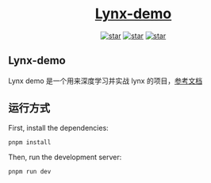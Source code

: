 <h1 align="center"><a href="https://github.com/lynx-demo" target="_blank">Lynx-demo</a></h1>

<p align="center">
  <a href="https://github.com/lynx-demo/lynx-demo/stargazers"><img alt="star" src="https://img.shields.io/github/stars/lynx-demo/lynx-demo.svg?label=Stars&style=social"/></a>
  <a href="https://github.com/lynx-demo/lynx-demo/network/members"><img alt="star" src="https://img.shields.io/github/forks/lynx-demo/lynx-demo.svg?label=Fork&style=social"/></a>
  <a href="https://github.com/lynx-demo/lynx-demo/watchers"><img alt="star" src="https://img.shields.io/github/watchers/lynx-demo/lynx-demo.svg?label=Watch&style=social"/></a>
</p>

## Lynx-demo

Lynx demo 是一个用来深度学习并实战 lynx 的项目，[参考文档](https://lynxjs.org/zh/guide/start/quick-start.html)

## 运行方式

First, install the dependencies:

```bash
pnpm install
```

Then, run the development server:

```bash
pnpm run dev
```
